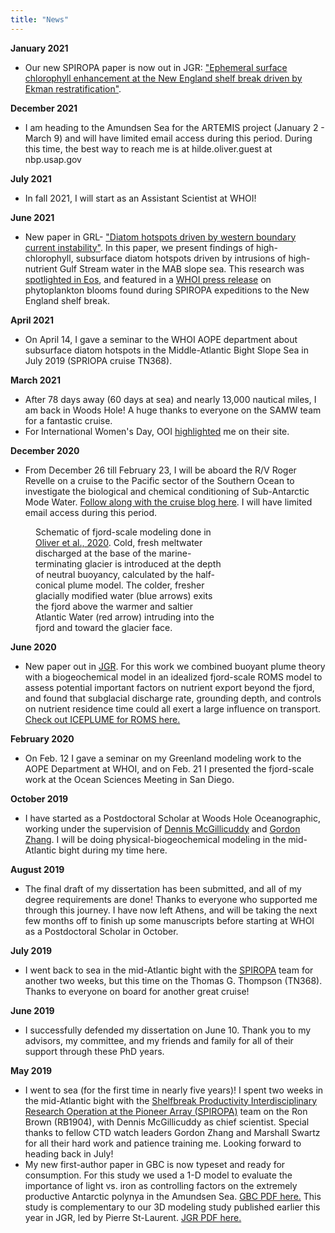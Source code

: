 ```yaml
---
title: "News"
---
```

**January 2021**
- Our new SPIROPA paper is now out in JGR: ["Ephemeral surface chlorophyll enhancement at the New England shelf break driven by Ekman restratification"](https://doi.org/10.1029/2021JC017715).

**December 2021**
- I am heading to the Amundsen Sea for the ARTEMIS project (January 2 - March 9) and will have limited email access during this period. During this time, the best way to reach me is at hilde.oliver.guest at nbp.usap.gov

**July 2021**
- In fall 2021, I will start as an Assistant Scientist at WHOI!

**June 2021**
- New paper in GRL- ["Diatom hotspots driven by western boundary current instability"](https://doi.org/10.1029/2020GL091943). In this paper, we present findings of high-chlorophyll, subsurface diatom hotspots driven by intrusions of high-nutrient Gulf Stream water in the MAB slope sea. This research was [spotlighted in Eos](https://eos.org/research-spotlights/gulf-stream-intrusions-feed-diatom-hot-spots), and featured in a [WHOI press release](https://www.whoi.edu/press-room/news-release/papers-explore-massive-plankton-blooms-with-very-different-ecosystem-impacts/) on phytoplankton blooms found during SPIROPA expeditions to the New England shelf break.

**April 2021**
- On April 14, I gave a seminar to the WHOI AOPE department about subsurface diatom hotspots in the Middle-Atlantic Bight Slope Sea in July 2019 (SPRIOPA cruise TN368).

**March 2021**
- After 78 days away (60 days at sea) and nearly 13,000 nautical miles, I am back in Woods Hole! A huge thanks to everyone on the SAMW team for a fantastic cruise.
- For International Women's Day, OOI [highlighted](https://oceanobservatories.org/2021/02/hilde-oliver-carrying-on-the-tradition-of-smart-educated-women/) me on their site. 

**December 2020**
- From December 26 till February 23, I will be aboard the R/V Roger Revelle on a cruise to the Pacific sector of the Southern Ocean to investigate the biological and chemical conditioning of Sub-Antarctic Mode Water. [Follow along with the cruise blog here](https://blog.bigelow.org/tag/samw21/). I will have limited email access during this period.

<figure style="width: 300px" class="align-right">
  <img src="http://hildeoliver.github.io/assets/fjord.png" alt="">
  <figcaption>Schematic of fjord-scale modeling done in <a href="https://doi.org/10.1029/2020JC016185">Oliver et al., 2020</a>. Cold, fresh meltwater discharged at the base of the marine-terminating glacier is introduced at the depth of neutral buoyancy, calculated by the half-conical plume model. The colder, fresher glacially modified water (blue arrows) exits the fjord above the warmer and saltier Atlantic Water (red arrow) intruding into the fjord and toward the glacier face.</figcaption>
</figure> 

**June 2020**
- New paper out in [JGR](https://doi.org/10.1029/2020JC016185). For this work we combined buoyant plume theory with a biogeochemical model in an idealized fjord-scale ROMS model to assess potential important factors on nutrient export beyond the fjord, and found that subglacial discharge rate, grounding depth, and controls on nutrient residence time could all exert a large influence on transport. [Check out ICEPLUME for ROMS here.](https://github.com/ChuningWang/roms-iceplume)

**February 2020**
- On Feb. 12 I gave a seminar on my Greenland modeling work to the AOPE Department at WHOI, and on Feb. 21 I presented the fjord-scale work at the Ocean Sciences Meeting in San Diego.

**October 2019**
- I have started as a Postdoctoral Scholar at Woods Hole Oceanographic, working under the supervision of [Dennis McGillicuddy](https://www2.whoi.edu/staff/dmcgillicuddy/) and [Gordon Zhang](https://www2.whoi.edu/staff/wzhang/). I will be doing physical-biogeochemical modeling in the mid-Atlantic bight during my time here.

**August 2019**
- The final draft of my dissertation has been submitted, and all of my degree requirements are done! Thanks to everyone who supported me through this journey. I have now left Athens, and will be taking the next few months off to finish up some manuscripts before starting at WHOI as a Postdoctoral Scholar in October.

**July 2019**
- I went back to sea in the mid-Atlantic bight with the [SPIROPA](http://science.whoi.edu/users/olga/SPIROPA/SPIROPA.html) team for another two weeks, but this time on the Thomas G. Thompson (TN368). Thanks to everyone on board for another great cruise!

**June 2019**
- I successfully defended my dissertation on June 10. Thank you to my advisors, my committee, and my friends and family for all of their support through these PhD years.

**May 2019**
- I went to sea (for the first time in nearly five years)! I spent two weeks in the mid-Atlantic bight with the [Shelfbreak Productivity Interdisciplinary Research Operation at the Pioneer Array (SPIROPA)](http://science.whoi.edu/users/olga/SPIROPA/SPIROPA.html) team on the Ron Brown (RB1904), with Dennis McGillicuddy as chief scientist. Special thanks to fellow CTD watch leaders Gordon Zhang and Marshall Swartz for all their hard work and patience training me. Looking forward to heading back in July!
- My new first-author paper in GBC is now typeset and ready for consumption. For this study we used a 1-D model to evaluate the importance of light vs. iron as controlling factors on the extremely productive Antarctic polynya in the Amundsen Sea. [GBC PDF here.](https://hildeoliver.github.io/papers/Oliver_et_al-2019-Global_Biogeochemical_Cycles.pdf) This study is complementary to our 3D modeling study published earlier this year in JGR, led by Pierre St-Laurent. [JGR PDF here.](https://hildeoliver.github.io/papers/St-Laurent_et_al-2019-Journal_of_Geophysical_Research__Oceans.pdf)
